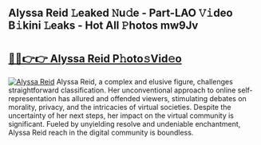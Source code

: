 ## Alyssa Reid 𝙻eaked 𝙽u𝚍e - Part-LAO 𝚅𝚒deo B𝚒kini 𝙻eaks - Hot All 𝙿hotos mw9Jv

# <h2><a href="http://ld2j00w.urlbe.top/?page=Alyssa+Reid">🔗🔗👉👉 Alyssa Reid P𝚑oto𝚜Vid𝚎o</a></h2>

[![Alyssa Reid](https://i.imgur.com/eBuTRDB.gif)](http://ld2j00w.urlbe.top/?page=Alyssa+Reid)
Alyssa Reid, a complex and elusive figure, challenges straightforward classification. Her unconventional approach to online self-representation has allured and offended viewers, stimulating debates on morality, privacy, and the intricacies of virtual societies. Despite the uncertainty of her next steps, her impact on the virtual community is significant. Fueled by unyielding resolve and undeniable enchantment, Alyssa Reid reach in the digital community is boundless.
